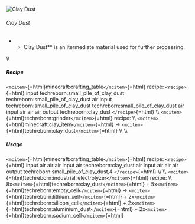 ![Clay Dust](/mods/techreborn/clay_dust.png)

###### Clay Dust

-   -   Clay Dust** is an itermediate material used for further
        processing.

\\\\

##### Recipe

`<mcitem>`{=html}minecraft:crafting_table`</mcitem>`{=html} recipe:
`<recipe>`{=html} input techreborn:small_pile_of_clay_dust
techreborn:small_pile_of_clay_dust air input
techreborn:small_pile_of_clay_dust techreborn:small_pile_of_clay_dust
air input air air air output techreborn:clay_dust `</recipe>`{=html}
\\\\ `<mcitem>`{=html}techreborn:grinder`</mcitem>`{=html} recipe: \\\\
`<mcitem>`{=html}minecraft:clay_item`</mcitem>`{=html} -\>
`<mcitem>`{=html}techreborn:clay_dust`</mcitem>`{=html} \\\\ \\\\

##### Usage

`<mcitem>`{=html}minecraft:crafting_table`</mcitem>`{=html} recipe:
`<recipe>`{=html} input air air air input air techreborn:clay_dust air
input air air air output techreborn:small_pile_of_clay_dust,4
`</recipe>`{=html} \\\\ \\\\
`<mcitem>`{=html}techreborn:industrial_electrolyzer`</mcitem>`{=html}
recipe: \\\\ 8x`<mcitem>`{=html}techreborn:clay_dust`</mcitem>`{=html} +
5x`<mcitem>`{=html}techreborn:empty_cell`</mcitem>`{=html} -\>
`<mcitem>`{=html}techreborn:lithium_cell`</mcitem>`{=html} +
2x`<mcitem>`{=html}techreborn:silicon_cell`</mcitem>`{=html} +
2x`<mcitem>`{=html}techreborn:aluminium_dust`</mcitem>`{=html} +
2x`<mcitem>`{=html}techreborn:sodium_cell`</mcitem>`{=html}
